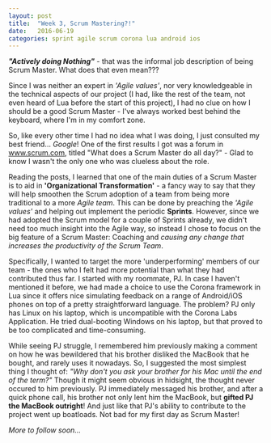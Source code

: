 ```yaml
---
layout: post
title:  "Week 3, Scrum Mastering?!"
date:   2016-06-19
categories: sprint agile scrum corona lua android ios
---
```


_**"Actively doing Nothing"**_ - that was the informal job description of being Scrum Master. What does that even mean???

Since I was neither an expert in _'Agile values'_, nor very knowledgeable in the technical aspects of our project (I had, like the rest of the team, not even heard of Lua before the start of this project), I had no clue on how I should be a good Scrum Master - I've always worked best behind the keyboard, where I'm in my comfort zone.

So, like every other time I had no idea what I was doing, I just consulted my best friend... _Google_! One of the first results I got was a forum in www.scrum.com, titled "What does a Scrum Master do all day?" - Glad to know I wasn't the only one who was clueless about the role.

Reading the posts, I learned that one of the main duties of a Scrum Master is to aid in **'Organizational Transformation'** - a fancy way to say that they will help smoothen the Scrum adoption of a team from being more traditional to a more _Agile team_. This can be done by preaching the _'Agile values'_ and helping out implement the periodic **Sprints**. However, since we had adopted the Scrum model for a couple of Sprints already, we didn't need too much insight into the Agile way, so instead I chose to focus on the big feature of a Scrum Master: Coaching and _causing any change that increases the productivity of the Scrum Team_.

Specifically, I wanted to target the more 'underperforming' members of our team - the ones who I felt had more potential than what they had contributed thus far. I started with my roommate, PJ. In case I haven't mentioned it before, we had made a choice to use the Corona framework in Lua since it offers nice simulating feedback on a range of Android/iOS phones on top of a pretty straightforward language. The problem? PJ only has Linux on his laptop, which is uncompatible with the Corona Labs Application. He tried dual-booting Windows on his laptop, but that proved to be too complicated and time-consuming.

While seeing PJ struggle, I remembered him previously making a comment on how he was bewildered that his brother disliked the MacBook that he bought, and rarely uses it nowadays. So, I suggested the most simplest thing I thought of: _"Why don't you ask your brother for his Mac until the end of the term?"_ Though it might seem obvious in hidsight, the thought never occured to him previously. PJ immediately messaged his brother, and after a quick phone call, his brother not only lent him the MacBook, but **gifted PJ the MacBook outright**! And just like that PJ's ability to contribute to the project went up boatloads. Not bad for my first day as Scrum Master!

_More to follow soon..._
